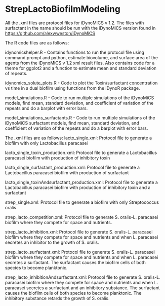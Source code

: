 # StrepLactoBiofilmModeling

All the .xml files are protocol files for iDynoMiCS v 1.2. 
The files with surfactant in the name should be run with the iDynoMiCS version found in https://github.com/alexwweston/iDynoMiCS 

The R code files are as follows:

idynomicshelper.R - Contains functions to run the protocol file using command prompt and python, estimate biovolume, and surface area of the agents from the iDynoMiCS v 1.2 xml result files. Also contains code for a theme for ggplot2 and a function to estimate mean and standard deviation of repeats.

idynomics_solute_plots.R - Code to plot the Toxin/surfactant concentration vs time in a dual biofilm using functions from the iDynoR package.

model_simulations.R - Code to run multiple simulations of the iDynoMiCS models, find mean, standard deviation, and coefficient of variation of the repeats and do a barplot with error bars. 

model_simulations_surfactants.R - Code to run multiple simulations of the iDynoMiCS surfactant models, find mean, standard deviation, and coefficient of variation of the repeats and do a barplot with error bars. 

The .xml files are as follows:
lacto_single.xml: Protocol file to generate a biofilm with only Lactobacillus paracasei

lacto_single_toxin_production.xml: Protocol file to generate a Lactobacillus paracasei biofilm with production of inhibitory toxin

lacto_single_surfactant_production.xml: Protocol file to generate a Lactobacillus paracasei biofilm with production of surfactant

lacto_single_toxinAndsurfactant_production.xml: Protocol file to generate a Lactobacillus paracasei biofilm with production of inhibitory toxin and a surfactant

strep_single.xml: Protocol file to generate a biofilm with only Streptococcus oralis

strep_lacto_competition.xml: Protocol file to generate S. oralis-L. paracasei biofilm where they compete for space and nutrients. 

strep_lacto_inhibition.xml: Protocol file to generate S. oralis-L. paracasei biofilm where they compete for space and nutrients and when L. paracasei secretes an inhibitor to the growth of S. oralis. 

strep_lacto_surfactant.xml: Protocol file to generate S. oralis-L. paracasei biofilm where they compete for space and nutrients and when L. paracasei secretes a surfactant. The surfactant causes the biofilm cells of both species to become planktonic.  

strep_lacto_inhibitionAndsurfactant.xml: Protocol file to generate S. oralis-L. paracasei biofilm where they compete for space and nutrients and when L. paracasei secretes a surfactant and an inhibitory substance. The surfactant causes the biofilm cells of both species to become planktonic. The inhibitory substance retards the growth of S. oralis.

